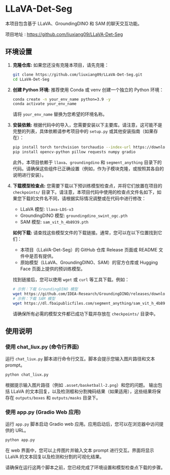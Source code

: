 # LLaVA-Det-Seg

本项目包含基于 LLaVA、GroundingDINO 和 SAM 的聊天交互功能。

项目地址 : https://github.com/liuxiang09/LLaVA-Det-Seg

## 环境设置

1.  **克隆仓库:**
    如果您还没有克隆本项目，请先克隆：

    ```bash
    git clone https://github.com/liuxiang09/LLaVA-Det-Seg.git
    cd LLaVA-Det-Seg
    ```

2.  **创建 Python 环境:**
    推荐使用 Conda 或 venv 创建一个独立的 Python 环境：

    ```bash
    conda create -n your_env_name python=3.9 -y
    conda activate your_env_name
    ```

    请将 `your_env_name` 替换为您希望的环境名称。

3.  **安装依赖:**
    根据代码中的导入，您需要安装以下主要库。请注意，这可能不是完整的列表，具体依赖请参考项目中的 `setup.py` 或其他安装指南（如果存在）：

    ```bash
    pip install torch torchvision torchaudio --index-url https://download.pytorch.org/whl/cu118 # 根据您的 CUDA 版本调整
    pip install opencv-python pillow requests numpy gradio
    ```

    此外，本项目依赖于 `llava`、`groundingdino` 和 `segment_anything` 目录下的代码。请确保这些组件已正确设置（例如，作为子模块克隆，或按照其各自的说明进行安装）。

4.  **下载模型检查点:**
    您需要下载以下预训练模型检查点，并将它们放置在项目的 `checkpoints/` 目录下。请注意，本项目代码中使用的检查点文件名如下，如果您下载的文件名不同，请根据实际情况调整或在代码中进行修改：

    - LLaVA 模型: `llava-LDS-v3`
    - GroundingDINO 模型: `groundingdino_swint_ogc.pth`
    - SAM 模型: `sam_vit_h_4b8939.pth`

    **如何下载:**
    请查找这些模型文件的下载链接。通常，您可以在以下位置找到它们：

    - 本项目（LLaVA-Det-Seg）的 GitHub 仓库 Release 页面或 README 文件中是否有提供。
    - 原始模型（LLaVA、GroundingDINO、SAM）的官方仓库或 Hugging Face 页面上提供的预训练模型。

    找到链接后，您可以使用 `wget` 或 `curl` 等工具下载。例如：

    ```bash
    # 示例：下载 GroundingDINO 模型 
    wget https://github.com/IDEA-Research/GroundingDINO/releases/download/v0.1.0-alpha/groundingdino_swint_ogc.pth -P checkpoints/
    # 示例：下载 SAM 模型 
    wget https://dl.fbaipublicfiles.com/segment_anything/sam_vit_h_4b8989.pth -P checkpoints/
    ```
    
    请确保所有必需的模型文件都已成功下载并存放在 `checkpoints/` 目录中。

## 使用说明

### 使用 chat_liux.py (命令行界面)

运行 `chat_liux.py` 脚本进行命令行交互。脚本会提示您输入图片路径和文本 prompt。

```bash
python chat_liux.py
```

根据提示输入图片路径（例如 `.asset/basketball-2.png`）和您的问题。
输出包括 LLaVA 的文本回复，以及检测框和分割掩码结果（如果适用），这些结果将保存在 `outputs/boxes` 和 `outputs/masks` 目录下。

### 使用 app.py (Gradio Web 应用)

运行 `app.py` 脚本启动 Gradio web 应用。应用启动后，您可以在浏览器中访问提供的 URL。

```bash
python app.py
```

在 web 界面中，您可以上传图片并输入文本 prompt 进行交互。界面将显示 LLaVA 的文本回复以及检测和分割的可视化结果。

请确保在运行这两个脚本之前，您已经完成了环境设置和模型检查点下载的步骤。

